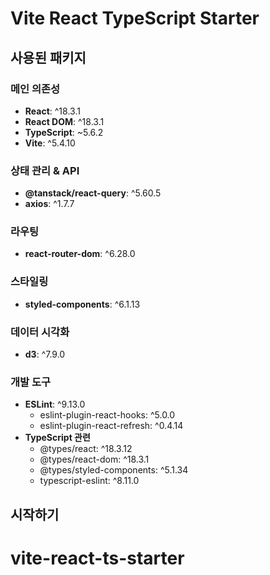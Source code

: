 # Vite React TypeScript Starter

## 사용된 패키지

### 메인 의존성
- **React**: ^18.3.1
- **React DOM**: ^18.3.1
- **TypeScript**: ~5.6.2
- **Vite**: ^5.4.10

### 상태 관리 & API
- **@tanstack/react-query**: ^5.60.5
- **axios**: ^1.7.7

### 라우팅
- **react-router-dom**: ^6.28.0

### 스타일링
- **styled-components**: ^6.1.13

### 데이터 시각화
- **d3**: ^7.9.0

### 개발 도구
- **ESLint**: ^9.13.0
  - eslint-plugin-react-hooks: ^5.0.0
  - eslint-plugin-react-refresh: ^0.4.14
- **TypeScript 관련**
  - @types/react: ^18.3.12
  - @types/react-dom: ^18.3.1
  - @types/styled-components: ^5.1.34
  - typescript-eslint: ^8.11.0

## 시작하기
# vite-react-ts-starter

